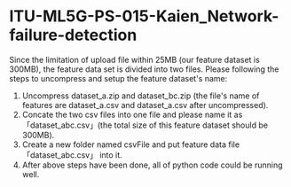 # ITU-ML5G-PS-015-Kaien_Network-failure-detection

Since the limitation of upload file within 25MB (our feature dataset is 300MB), the feature data set is divided into two files. Please following the steps to uncompress and setup the feature dataset's name:
1. Uncompress dataset_a.zip and dataset_bc.zip (the file's name of features are dataset_a.csv and dataset_a.csv after uncompressed).
2. Concate the two csv files into one file and please name it as 「dataset_abc.csv」(the total size of this feature dataset should be 300MB).
3. Create a new folder named csvFile and put feature data file「dataset_abc.csv」 into it.
4. After above steps have been done, all of python code could be running well. 
